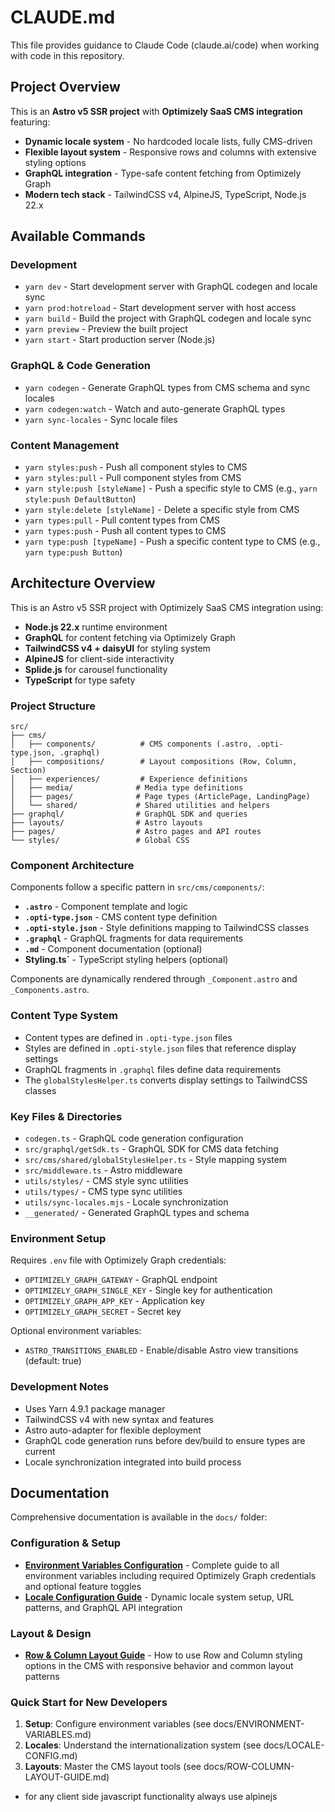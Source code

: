 # CLAUDE.md

This file provides guidance to Claude Code (claude.ai/code) when working with code in this repository.

## Project Overview

This is an **Astro v5 SSR project** with **Optimizely SaaS CMS integration** featuring:
- **Dynamic locale system** - No hardcoded locale lists, fully CMS-driven
- **Flexible layout system** - Responsive rows and columns with extensive styling options
- **GraphQL integration** - Type-safe content fetching from Optimizely Graph
- **Modern tech stack** - TailwindCSS v4, AlpineJS, TypeScript, Node.js 22.x

## Available Commands

### Development
- `yarn dev` - Start development server with GraphQL codegen and locale sync
- `yarn prod:hotreload` - Start development server with host access  
- `yarn build` - Build the project with GraphQL codegen and locale sync
- `yarn preview` - Preview the built project
- `yarn start` - Start production server (Node.js)

### GraphQL & Code Generation
- `yarn codegen` - Generate GraphQL types from CMS schema and sync locales
- `yarn codegen:watch` - Watch and auto-generate GraphQL types
- `yarn sync-locales` - Sync locale files

### Content Management
- `yarn styles:push` - Push all component styles to CMS
- `yarn styles:pull` - Pull component styles from CMS
- `yarn style:push [styleName]` - Push a specific style to CMS (e.g., `yarn style:push DefaultButton`)
- `yarn style:delete [styleName]` - Delete a specific style from CMS
- `yarn types:pull` - Pull content types from CMS
- `yarn types:push` - Push all content types to CMS
- `yarn type:push [typeName]` - Push a specific content type to CMS (e.g., `yarn type:push Button`)

## Architecture Overview

This is an Astro v5 SSR project with Optimizely SaaS CMS integration using:
- **Node.js 22.x** runtime environment
- **GraphQL** for content fetching via Optimizely Graph
- **TailwindCSS v4 + daisyUI** for styling system
- **AlpineJS** for client-side interactivity
- **Splide.js** for carousel functionality
- **TypeScript** for type safety

### Project Structure
```
src/
├── cms/
│   ├── components/          # CMS components (.astro, .opti-type.json, .graphql)
│   ├── compositions/        # Layout compositions (Row, Column, Section)
│   ├── experiences/         # Experience definitions
│   ├── media/              # Media type definitions
│   ├── pages/              # Page types (ArticlePage, LandingPage)
│   └── shared/             # Shared utilities and helpers
├── graphql/                # GraphQL SDK and queries
├── layouts/                # Astro layouts
├── pages/                  # Astro pages and API routes
└── styles/                 # Global CSS
```

### Component Architecture
Components follow a specific pattern in `src/cms/components/`:
- **`.astro`** - Component template and logic
- **`.opti-type.json`** - CMS content type definition
- **`.opti-style.json`** - Style definitions mapping to TailwindCSS classes
- **`.graphql`** - GraphQL fragments for data requirements
- **`.md`** - Component documentation (optional)
- **Styling.ts`** - TypeScript styling helpers (optional)

Components are dynamically rendered through `_Component.astro` and `_Components.astro`.

### Content Type System
- Content types are defined in `.opti-type.json` files
- Styles are defined in `.opti-style.json` files that reference display settings
- GraphQL fragments in `.graphql` files define data requirements
- The `globalStylesHelper.ts` converts display settings to TailwindCSS classes

### Key Files & Directories
- `codegen.ts` - GraphQL code generation configuration
- `src/graphql/getSdk.ts` - GraphQL SDK for CMS data fetching
- `src/cms/shared/globalStylesHelper.ts` - Style mapping system
- `src/middleware.ts` - Astro middleware
- `utils/styles/` - CMS style sync utilities
- `utils/types/` - CMS type sync utilities
- `utils/sync-locales.mjs` - Locale synchronization
- `__generated/` - Generated GraphQL types and schema

### Environment Setup
Requires `.env` file with Optimizely Graph credentials:
- `OPTIMIZELY_GRAPH_GATEWAY` - GraphQL endpoint
- `OPTIMIZELY_GRAPH_SINGLE_KEY` - Single key for authentication
- `OPTIMIZELY_GRAPH_APP_KEY` - Application key
- `OPTIMIZELY_GRAPH_SECRET` - Secret key

Optional environment variables:
- `ASTRO_TRANSITIONS_ENABLED` - Enable/disable Astro view transitions (default: true)

### Development Notes
- Uses Yarn 4.9.1 package manager
- TailwindCSS v4 with new syntax and features
- Astro auto-adapter for flexible deployment
- GraphQL code generation runs before dev/build to ensure types are current
- Locale synchronization integrated into build process

## Documentation

Comprehensive documentation is available in the `docs/` folder:

### Configuration & Setup
- **[Environment Variables Configuration](docs/ENVIRONMENT-VARIABLES.md)** - Complete guide to all environment variables including required Optimizely Graph credentials and optional feature toggles
- **[Locale Configuration Guide](docs/LOCALE-CONFIG.md)** - Dynamic locale system setup, URL patterns, and GraphQL API integration

### Layout & Design
- **[Row & Column Layout Guide](docs/ROW-COLUMN-LAYOUT-GUIDE.md)** - How to use Row and Column styling options in the CMS with responsive behavior and common layout patterns

### Quick Start for New Developers
1. **Setup**: Configure environment variables (see docs/ENVIRONMENT-VARIABLES.md)
2. **Locales**: Understand the internationalization system (see docs/LOCALE-CONFIG.md)
3. **Layouts**: Master the CMS layout tools (see docs/ROW-COLUMN-LAYOUT-GUIDE.md)
- for any client side javascript functionality always use alpinejs